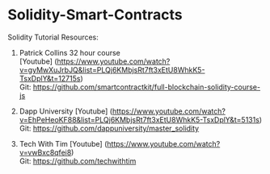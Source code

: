 # Solidity-Smart-Contracts

Solidity Tutorial Resources:

1. Patrick Collins 32 hour course   
  [Youtube] (https://www.youtube.com/watch?v=gyMwXuJrbJQ&list=PLQj6KMbjsRt7ft3xEtU8WhkK5-TsxDplY&t=12715s)   
  Git: https://github.com/smartcontractkit/full-blockchain-solidity-course-js

2. Dapp University
  [Youtube] (https://www.youtube.com/watch?v=EhPeHeoKF88&list=PLQj6KMbjsRt7ft3xEtU8WhkK5-TsxDplY&t=5131s)   
  Git: https://github.com/dappuniversity/master_solidity
  
3. Tech With Tim
  [Youtube] (https://www.youtube.com/watch?v=vwBxc8qfei8)   
  Git: https://github.com/techwithtim
